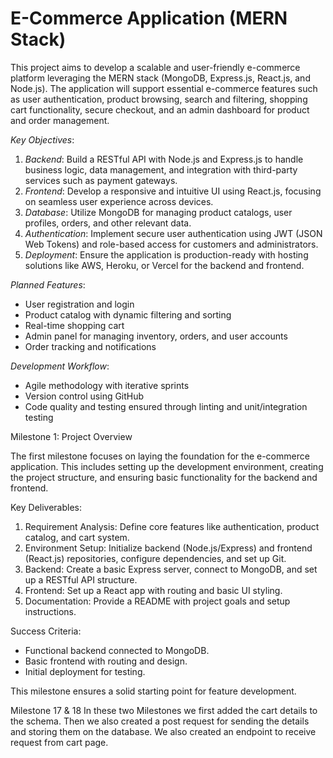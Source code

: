 
# E-Commerce Application (MERN Stack)

This project aims to develop a scalable and user-friendly e-commerce platform leveraging the MERN stack (MongoDB, Express.js, React.js, and Node.js). The application will support essential e-commerce features such as user authentication, product browsing, search and filtering, shopping cart functionality, secure checkout, and an admin dashboard for product and order management. 

*Key Objectives*:
1. *Backend*: Build a RESTful API with Node.js and Express.js to handle business logic, data management, and integration with third-party services such as payment gateways.
2. *Frontend*: Develop a responsive and intuitive UI using React.js, focusing on seamless user experience across devices.
3. *Database*: Utilize MongoDB for managing product catalogs, user profiles, orders, and other relevant data.
4. *Authentication*: Implement secure user authentication using JWT (JSON Web Tokens) and role-based access for customers and administrators.
5. *Deployment*: Ensure the application is production-ready with hosting solutions like AWS, Heroku, or Vercel for the backend and frontend.

*Planned Features*:
- User registration and login
- Product catalog with dynamic filtering and sorting
- Real-time shopping cart
- Admin panel for managing inventory, orders, and user accounts
- Order tracking and notifications

*Development Workflow*:
- Agile methodology with iterative sprints
- Version control using GitHub
- Code quality and testing ensured through linting and unit/integration testing

Milestone 1: Project Overview

The first milestone focuses on laying the foundation for the e-commerce application. This includes setting up the development environment, creating the project structure, and ensuring basic functionality for the backend and frontend.

 Key Deliverables:
1. Requirement Analysis: Define core features like authentication, product catalog, and cart system.
2. Environment Setup: Initialize backend (Node.js/Express) and frontend (React.js) repositories, configure dependencies, and set up Git.
3. Backend: Create a basic Express server, connect to MongoDB, and set up a RESTful API structure.
4. Frontend: Set up a React app with routing and basic UI styling.
5. Documentation: Provide a README with project goals and setup instructions.

 Success Criteria:
- Functional backend connected to MongoDB.
- Basic frontend with routing and design.
- Initial deployment for testing. 

This milestone ensures a solid starting point for feature development.

Milestone 17 & 18
In these two Milestones we first added the cart details to the schema. Then we also created a post request for sending the details and storing them on the database. We also created an endpoint to receive request from cart page.
